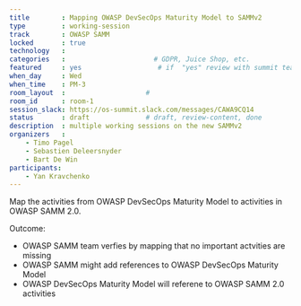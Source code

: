 ```yaml
---
title        : Mapping OWASP DevSecOps Maturity Model to SAMMv2
type         : working-session
track        : OWASP SAMM
locked       : true
technology   :
categories   :                      # GDPR, Juice Shop, etc.
featured     : yes                   # if  "yes" review with summit team
when_day     : Wed
when_time    : PM-3
room_layout  :                    #
room_id      : room-1
session_slack: https://os-summit.slack.com/messages/CAWA9CQ14
status       : draft              # draft, review-content, done
description  : multiple working sessions on the new SAMMv2
organizers   : 
    - Timo Pagel
    - Sebastien Deleersnyder
    - Bart De Win
participants:
    - Yan Kravchenko
---
```


Map the activities from OWASP DevSecOps Maturity Model to activities in OWASP SAMM 2.0.

Outcome:
* OWASP SAMM team verfies by mapping that no important actvities are missing
* OWASP SAMM might add references to OWASP DevSecOps Maturity Model
* OWASP DevSecOps Maturity Model will referene to OWASP SAMM 2.0 activities 
